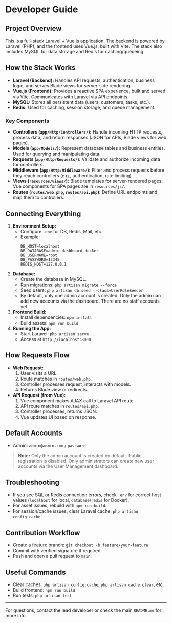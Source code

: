 # Developer Guide

## Project Overview
This is a full-stack Laravel + Vue.js application. The backend is powered by Laravel (PHP), and the frontend uses Vue.js, built with Vite. The stack also includes MySQL for data storage and Redis for caching/queueing.

## How the Stack Works
- **Laravel (Backend):** Handles API requests, authentication, business logic, and serves Blade views for server-side rendering.
- **Vue.js (Frontend):** Provides a reactive SPA experience, built and served via Vite. Communicates with Laravel via API endpoints.
- **MySQL:** Stores all persistent data (users, customers, tasks, etc.).
- **Redis:** Used for caching, session storage, and queue management.

### Key Components
- **Controllers (`app/Http/Controllers/`):** Handle incoming HTTP requests, process data, and return responses (JSON for APIs, Blade views for web pages).
- **Models (`app/Models/`):** Represent database tables and business entities. Used for querying and manipulating data.
- **Requests (`app/Http/Requests/`):** Validate and authorize incoming data for controllers.
- **Middleware (`app/Http/Middleware/`):** Filter and process requests before they reach controllers (e.g., authentication, rate limiting).
- **Views (`resources/views/`):** Blade templates for server-rendered pages. Vue components for SPA pages are in `resources/js/`.
- **Routes (`routes/web.php`, `routes/api.php`):** Define URL endpoints and map them to controllers.

## Connecting Everything
1. **Environment Setup:**
   - Configure `.env` for DB, Redis, Mail, etc.
   - Example:
     ```
     DB_HOST=localhost
     DB_DATABASE=admin_dashboard_docker
     DB_USERNAME=root
     DB_PASSWORD=12345
     REDIS_HOST=127.0.0.1
     ```
2. **Database:**
   - Create the database in MySQL.
   - Run migrations: `php artisan migrate --force`
   - Seed users: `php artisan db:seed --class=UserRoleSeeder`
   - By default, only one admin account is created. Only the admin can add new accounts via the dashboard. There are no staff accounts yet.
3. **Frontend Build:**
   - Install dependencies: `npm install`
   - Build assets: `npm run build`
4. **Running the App:**
   - Start Laravel: `php artisan serve`
   - Access at `http://localhost:8000`

## How Requests Flow
- **Web Request:**
  1. User visits a URL.
  2. Route matches in `routes/web.php`.
  3. Controller processes request, interacts with models.
  4. Returns Blade view or redirects.
- **API Request (from Vue):**
  1. Vue component makes AJAX call to Laravel API route.
  2. API route matches in `routes/api.php`.
  3. Controller processes, returns JSON.
  4. Vue updates UI based on response.

## Default Accounts
- Admin: `admin@admin.com` / `password`

> **Note:** Only the admin account is created by default. Public registration is disabled. Only administrators can create new user accounts via the User Management dashboard.

## Troubleshooting
- If you see SQL or Redis connection errors, check `.env` for correct host values (`localhost` for local, `database`/`redis` for Docker).
- For asset issues, rebuild with `npm run build`.
- For session/cache issues, clear Laravel cache: `php artisan config:cache`.

## Contribution Workflow
- Create a feature branch: `git checkout -b feature/your-feature`
- Commit with verified signature if required.
- Push and open a pull request to `main`.

## Useful Commands
- Clear caches: `php artisan config:cache`, `php artisan cache:clear`, etc.
- Build frontend: `npm run build`
- Run tests: `php artisan test`

---
For questions, contact the lead developer or check the main `README.md` for more info.

